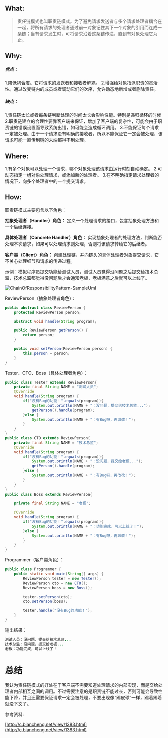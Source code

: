 

## What:
>责任链模式也叫职责链模式。为了避免请求发送者与多个请求处理者耦合在一起，将所有请求的处理者通过前一对象记住其下一个对象的引用而连成一条链；当有请求发生时，可将请求沿着这条链传递，直到有对象处理它为止。



## Why:
##### 优点：
1.降低耦合度。它将请求的发送者和接收者解耦。
2.增强给对象指派职责的灵活性。通过改变链内的成员或者调动它们的次序，允许动态地新增或者删除责任。 

##### 缺点：
1.责任链太长或者每条链判断处理的时间太长会影响性能。特别是递归循环的时候
2.职责链建立的合理性要靠客户端来保证，增加了客户端的复杂性，可能会由于职责链的错误设置而导致系统出错，如可能会造成循环调用。
3.不能保证每个请求一定被处理。由于一个请求没有明确的接收者，所以不能保证它一定会被处理，该请求可能一直传到链的末端都得不到处理。

## Where:
1.有多个对象可以处理一个请求，哪个对象处理该请求由运行时刻自动确定。
2.可动态指定一组对象处理请求，或添加新的处理者。
3.在不明确指定请求处理者的情况下，向多个处理者中的一个提交请求。


## How:
职责链模式主要包含以下角色：

**抽象处理者（Handler）角色：** 定义一个处理请求的接口，包含抽象处理方法和一个后继连接。

**具体处理者（Concrete Handler）角色：** 实现抽象处理者的处理方法，判断能否处理本次请求，如果可以处理请求则处理，否则将该请求转给它的后继者。

**客户类（Client）角色：** 创建处理链，并向链头的具体处理者对象提交请求，它不关心处理细节和请求的传递过程。

示例：模拟程序员提交功能给测试人员，测试人员觉得没问题之后提交给技术总监，技术总监都觉得没问题后才会通知老板，老板满意之后就可以上线了。

![ChainOfResponsibilityPattern-SampleUml](https://raw.githubusercontent.com/MuggleLee/PicGo/master/%E8%AE%BE%E8%AE%A1%E6%A8%A1%E5%BC%8F/%E8%B4%A3%E4%BB%BB%E9%93%BE%E6%A8%A1%E5%BC%8F/ChainOfResponsibilityPattern-SampleUml.png)

ReviewPerson（抽象处理者角色）：
```java
public abstract class ReviewPerson {
    protected ReviewPerson person;

    abstract void handle(String program);

    public ReviewPerson getPerson() {
        return person;
    }

    public void setPerson(ReviewPerson person) {
        this.person = person;
    }
}
```
Tester、CTO、Boss（具体处理者角色）：
```java
public class Tester extends ReviewPerson{
    private final String NAME = "测试人员";
    @Override
    void handle(String program) {
        if("没有Bug的功能！".equals(program)){
            System.out.println(NAME + "：没问题，提交给技术总监...");
            getPerson().handle(program);
        }else {
            System.out.println(NAME + "：有Bug呀，再改改！");
        }
    }
}
public class CTO extends ReviewPerson{
    private final String NAME = "技术总监";
    @Override
    void handle(String program) {
        if("没有Bug的功能！".equals(program)){
            System.out.println(NAME + "：没问题，提交给老板...");
            getPerson().handle(program);
        }else {
            System.out.println(NAME + "：有Bug呀，再改改！");
        }
    }
}
public class Boss extends ReviewPerson{

    private final String NAME = "老板";

    @Override
    void handle(String program) {
        if("没有Bug的功能！".equals(program)){
            System.out.println(NAME + "：功能完成，可以上线了！");
        }else {
            System.out.println(NAME + "：有Bug呀，再改改！");
        }
    }
}
```
Programmer（客户类角色）：
```java
public class Programmer {
    public static void main(String[] args) {
        ReviewPerson tester = new Tester();
        ReviewPerson cto = new CTO();
        ReviewPerson boss = new Boss();

        tester.setPerson(cto);
        cto.setPerson(boss);

        tester.handle("没有Bug的功能！");
    }
}
```
输出结果：
```java
测试人员：没问题，提交给技术总监...
技术总监：没问题，提交给老板...
老板：功能完成，可以上线了！
```


# 总结

我认为责任链模式的好处在于客户端不需要知道处理请求的内部实现，而是交给处理者内部相互之间的调用。不过需要注意的是职责链不能过长，否则可能会导致性能下降，并且还需要保证请求一定会被处理，不要出现像“踢皮球”一样，踢着踢着就没下文了。

参考资料:

[http://c.biancheng.net/view/1383.html](http://c.biancheng.net/view/1383.html)